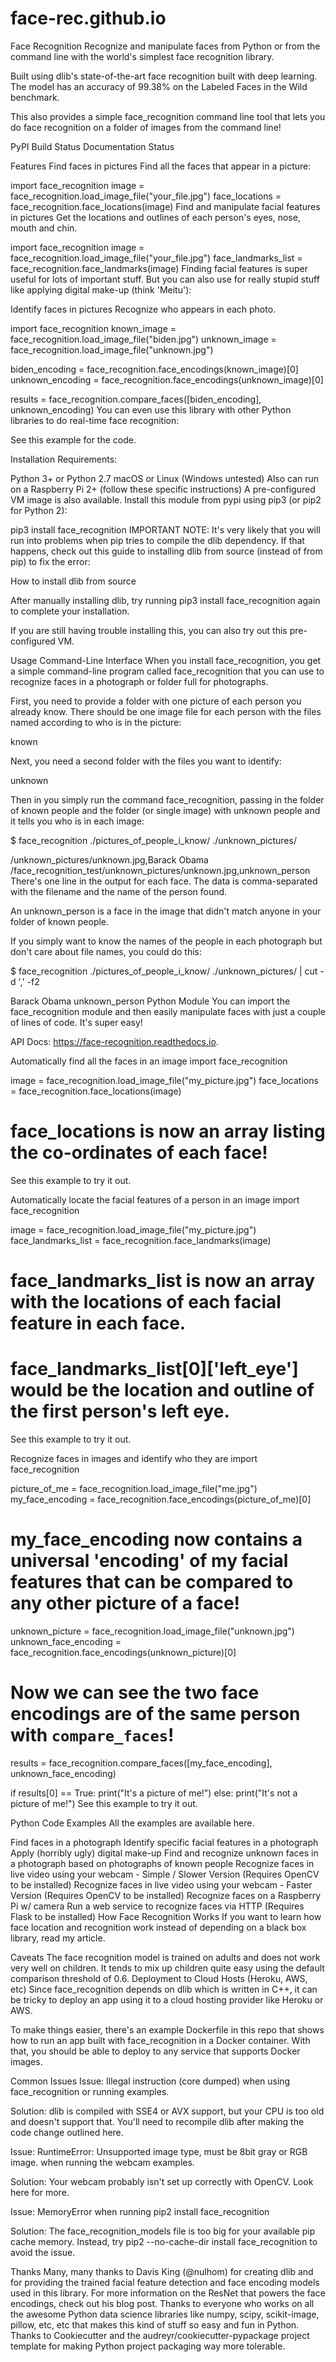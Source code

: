 # face-rec.github.io
Face Recognition
Recognize and manipulate faces from Python or from the command line with the world's simplest face recognition library.

Built using dlib's state-of-the-art face recognition built with deep learning. The model has an accuracy of 99.38% on the Labeled Faces in the Wild benchmark.

This also provides a simple face_recognition command line tool that lets you do face recognition on a folder of images from the command line!

PyPI Build Status Documentation Status

Features
Find faces in pictures
Find all the faces that appear in a picture:



import face_recognition
image = face_recognition.load_image_file("your_file.jpg")
face_locations = face_recognition.face_locations(image)
Find and manipulate facial features in pictures
Get the locations and outlines of each person's eyes, nose, mouth and chin.



import face_recognition
image = face_recognition.load_image_file("your_file.jpg")
face_landmarks_list = face_recognition.face_landmarks(image)
Finding facial features is super useful for lots of important stuff. But you can also use for really stupid stuff like applying digital make-up (think 'Meitu'):



Identify faces in pictures
Recognize who appears in each photo.



import face_recognition
known_image = face_recognition.load_image_file("biden.jpg")
unknown_image = face_recognition.load_image_file("unknown.jpg")

biden_encoding = face_recognition.face_encodings(known_image)[0]
unknown_encoding = face_recognition.face_encodings(unknown_image)[0]

results = face_recognition.compare_faces([biden_encoding], unknown_encoding)
You can even use this library with other Python libraries to do real-time face recognition:



See this example for the code.

Installation
Requirements:

Python 3+ or Python 2.7
macOS or Linux (Windows untested)
Also can run on a Raspberry Pi 2+ (follow these specific instructions)
A pre-configured VM image is also available.
Install this module from pypi using pip3 (or pip2 for Python 2):

pip3 install face_recognition
IMPORTANT NOTE: It's very likely that you will run into problems when pip tries to compile the dlib dependency. If that happens, check out this guide to installing dlib from source (instead of from pip) to fix the error:

How to install dlib from source

After manually installing dlib, try running pip3 install face_recognition again to complete your installation.

If you are still having trouble installing this, you can also try out this pre-configured VM.

Usage
Command-Line Interface
When you install face_recognition, you get a simple command-line program called face_recognition that you can use to recognize faces in a photograph or folder full for photographs.

First, you need to provide a folder with one picture of each person you already know. There should be one image file for each person with the files named according to who is in the picture:

known

Next, you need a second folder with the files you want to identify:

unknown

Then in you simply run the command face_recognition, passing in the folder of known people and the folder (or single image) with unknown people and it tells you who is in each image:

$ face_recognition ./pictures_of_people_i_know/ ./unknown_pictures/

/unknown_pictures/unknown.jpg,Barack Obama
/face_recognition_test/unknown_pictures/unknown.jpg,unknown_person
There's one line in the output for each face. The data is comma-separated with the filename and the name of the person found.

An unknown_person is a face in the image that didn't match anyone in your folder of known people.

If you simply want to know the names of the people in each photograph but don't care about file names, you could do this:

$ face_recognition ./pictures_of_people_i_know/ ./unknown_pictures/ | cut -d ',' -f2

Barack Obama
unknown_person
Python Module
You can import the face_recognition module and then easily manipulate faces with just a couple of lines of code. It's super easy!

API Docs: https://face-recognition.readthedocs.io.

Automatically find all the faces in an image
import face_recognition

image = face_recognition.load_image_file("my_picture.jpg")
face_locations = face_recognition.face_locations(image)

# face_locations is now an array listing the co-ordinates of each face!
See this example to try it out.

Automatically locate the facial features of a person in an image
import face_recognition

image = face_recognition.load_image_file("my_picture.jpg")
face_landmarks_list = face_recognition.face_landmarks(image)

# face_landmarks_list is now an array with the locations of each facial feature in each face.
# face_landmarks_list[0]['left_eye'] would be the location and outline of the first person's left eye.
See this example to try it out.

Recognize faces in images and identify who they are
import face_recognition

picture_of_me = face_recognition.load_image_file("me.jpg")
my_face_encoding = face_recognition.face_encodings(picture_of_me)[0]

# my_face_encoding now contains a universal 'encoding' of my facial features that can be compared to any other picture of a face!

unknown_picture = face_recognition.load_image_file("unknown.jpg")
unknown_face_encoding = face_recognition.face_encodings(unknown_picture)[0]

# Now we can see the two face encodings are of the same person with `compare_faces`!

results = face_recognition.compare_faces([my_face_encoding], unknown_face_encoding)

if results[0] == True:
    print("It's a picture of me!")
else:
    print("It's not a picture of me!")
See this example to try it out.

Python Code Examples
All the examples are available here.

Find faces in a photograph
Identify specific facial features in a photograph
Apply (horribly ugly) digital make-up
Find and recognize unknown faces in a photograph based on photographs of known people
Recognize faces in live video using your webcam - Simple / Slower Version (Requires OpenCV to be installed)
Recognize faces in live video using your webcam - Faster Version (Requires OpenCV to be installed)
Recognize faces on a Raspberry Pi w/ camera
Run a web service to recognize faces via HTTP (Requires Flask to be installed)
How Face Recognition Works
If you want to learn how face location and recognition work instead of depending on a black box library, read my article.

Caveats
The face recognition model is trained on adults and does not work very well on children. It tends to mix up children quite easy using the default comparison threshold of 0.6.
Deployment to Cloud Hosts (Heroku, AWS, etc)
Since face_recognition depends on dlib which is written in C++, it can be tricky to deploy an app using it to a cloud hosting provider like Heroku or AWS.

To make things easier, there's an example Dockerfile in this repo that shows how to run an app built with face_recognition in a Docker container. With that, you should be able to deploy to any service that supports Docker images.

Common Issues
Issue: Illegal instruction (core dumped) when using face_recognition or running examples.

Solution: dlib is compiled with SSE4 or AVX support, but your CPU is too old and doesn't support that. You'll need to recompile dlib after making the code change outlined here.

Issue: RuntimeError: Unsupported image type, must be 8bit gray or RGB image. when running the webcam examples.

Solution: Your webcam probably isn't set up correctly with OpenCV. Look here for more.

Issue: MemoryError when running pip2 install face_recognition

Solution: The face_recognition_models file is too big for your available pip cache memory. Instead, try pip2 --no-cache-dir install face_recognition to avoid the issue.

Thanks
Many, many thanks to Davis King (@nulhom) for creating dlib and for providing the trained facial feature detection and face encoding models used in this library. For more information on the ResNet that powers the face encodings, check out his blog post.
Thanks to everyone who works on all the awesome Python data science libraries like numpy, scipy, scikit-image, pillow, etc, etc that makes this kind of stuff so easy and fun in Python.
Thanks to Cookiecutter and the audreyr/cookiecutter-pypackage project template for making Python project packaging way more tolerable.
